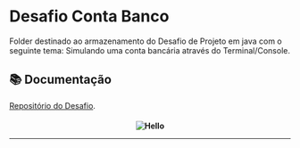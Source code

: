 # Desafio Conta Banco
Folder destinado ao armazenamento do Desafio de Projeto em java com o seguinte tema:
Simulando uma conta bancária através do Terminal/Console.

## 📚 Documentação
[Repositório do Desafio](https://github.com/digitalinnovationone/trilha-java-basico/tree/main/desafios/sintaxe).

<h4 align="center">
 
![Hello](https://user-images.githubusercontent.com/70382532/138322189-2db8df52-9dcb-40a0-88a8-c365466bd33d.gif)

<hr>